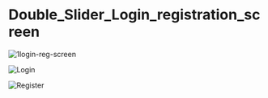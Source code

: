 # Double_Slider_Login_registration_screen

![1login-reg-screen](https://user-images.githubusercontent.com/115448188/227716738-c385151a-3b0e-4d7d-bedb-72c9e38b5f32.gif)

![Login](https://user-images.githubusercontent.com/115448188/227716731-949e3f14-7d84-437b-a4ec-57f45cf49925.png)

![Register](https://user-images.githubusercontent.com/115448188/227716734-e78826e1-32b8-4bdc-b782-784c43ca102c.png)
